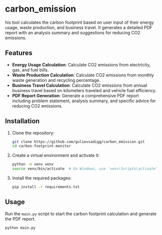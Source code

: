 # carbon_emission
his tool calculates the carbon footprint based on user input of their energy usage, waste production, and business travel. It generates a detailed PDF report with an analysis summary and suggestions for reducing CO2 emissions.

## Features

- **Energy Usage Calculation**: Calculate CO2 emissions from electricity, gas, and fuel bills.
- **Waste Production Calculation**: Calculate CO2 emissions from monthly waste generation and recycling percentage.
- **Business Travel Calculation**: Calculate CO2 emissions from annual business travel based on kilometers traveled and vehicle fuel efficiency.
- **PDF Report Generation**: Generate a comprehensive PDF report including problem statement, analysis summary, and specific advice for reducing CO2 emissions.

## Installation

1. Clone the repository:
    ```sh
    git clone https://github.com/gulievsadigg/carbon_emission.git
    cd carbon-footprint-monitor
    ```

2. Create a virtual environment and activate it:
    ```sh
    python -m venv venv
    source venv/bin/activate  # On Windows, use `venv\Scripts\activate`
    ```

3. Install the required packages:
    ```sh
    pip install -r requirements.txt
    ```

## Usage

Run the `main.py` script to start the carbon footprint calculation and generate the PDF report.

```sh
python main.py